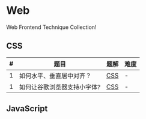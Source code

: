 # Web

Web Frontend Technique Collection!

## CSS

| #   | 题目                        | 题解                                                | 难度 |
| --- | --------------------------- | --------------------------------------------------- | ---- |
| 1   | 如何水平、垂直居中对齐？    | [CSS](./css/horizontalVerticalAlignment/index.html) | -    |
| 1   | 如何让谷歌浏览器支持小字体? | [CSS](./css/fontReduction/index.html)               | -    |

## JavaScript
